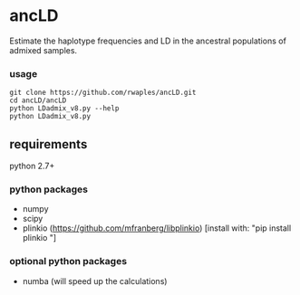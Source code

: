 # ancLD
Estimate the haplotype frequencies and LD in the ancestral populations of admixed samples.

### usage
```
git clone https://github.com/rwaples/ancLD.git
cd ancLD/ancLD
python LDadmix_v8.py --help
python LDadmix_v8.py
```

## requirements
python 2.7+
### python packages
 - numpy
 - scipy
 - plinkio (https://github.com/mfranberg/libplinkio) [install with: "pip install plinkio
"]
### optional python packages
 - numba (will speed up the calculations)
